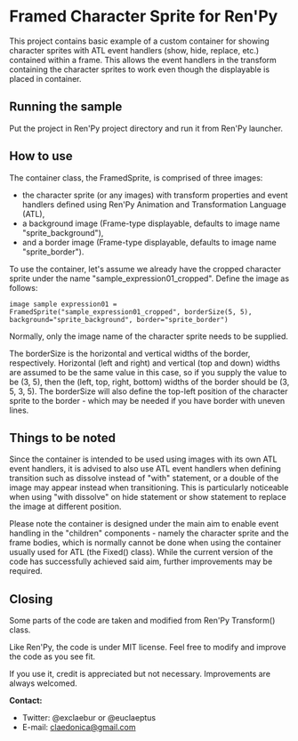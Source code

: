 ﻿# Framed Character Sprite for Ren'Py
This project contains basic example of a custom container for showing character sprites with ATL event handlers (show, hide, replace, etc.) contained within a frame. This allows the event handlers in the transform containing the character sprites to work even though the displayable is placed in container.

## Running the sample
Put the project in Ren'Py project directory and run it from Ren'Py launcher.

## How to use
The container class, the FramedSprite, is comprised of three images:

 - the character sprite (or any images) with transform properties and event handlers defined using Ren'Py Animation and Transformation Language (ATL),
 - a background image (Frame-type displayable, defaults to image name "sprite_background"),
 - and a border image (Frame-type displayable, defaults to image name "sprite_border").

To use the container, let's assume we already have the cropped character sprite under the name "sample_expression01_cropped". Define the image as follows:

    image sample expression01 = FramedSprite("sample_expression01_cropped", borderSize(5, 5), background="sprite_background", border="sprite_border")

Normally, only the image name of the character sprite needs to be supplied.

The borderSize is the horizontal and vertical widths of the border, respectively. Horizontal (left and right) and vertical (top and down) widths are assumed to be the same value in this case, so if you supply the value to be (3, 5), then the (left, top, right, bottom) widths of the border should be (3, 5, 3, 5). The borderSize will also define the top-left position of the character sprite to the border - which may be needed if you have border with uneven lines.

## Things to be noted
Since the container is intended to be used using images with its own ATL event handlers, it is advised to also use ATL event handlers when defining transition such as dissolve instead of "with" statement, or a double of the image may appear instead when transitioning. This is particularly noticeable when using "with dissolve" on hide statement or show statement to replace the image at different position.

Please note the container is designed under the main aim to enable event handling in the "children" components - namely the character sprite and the frame bodies, which is normally cannot be done when using the container usually used for ATL (the Fixed() class). While the current version of the code has successfully achieved said aim, further improvements may be required.

## Closing
Some parts of the code are taken and modified from Ren'Py Transform() class.

Like Ren'Py, the code is under MIT license. Feel free to modify and improve the code as you see fit.

If you use it, credit is appreciated but not necessary. Improvements are always welcomed.

**Contact:** 
- Twitter: @exclaebur or @euclaeptus
- E-mail: claedonica@gmail.com
